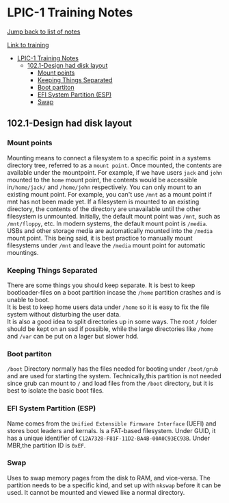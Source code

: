 # LPIC-1 Training Notes

[Jump back to list of notes](../README.md)

[Link to training](https://learning.lpi.org/en/learning-materials/101-500/102/102.1/102.1_01/)

- [LPIC-1 Training Notes](#lpic-1-training-notes)
  - [102.1-Design had disk layout](#1021-design-had-disk-layout)
    - [Mount points](#mount-points)
    - [Keeping Things Separated](#keeping-things-separated)
    - [Boot partiton](#boot-partiton)
    - [EFI System Partition (ESP)](#efi-system-partition-esp)
    - [Swap](#swap)

## 102.1-Design had disk layout

### Mount points

Mounting means to connect a filesystem to a specific point in a systems directory tree, referred to as a `mount point`.
Once mounted, the contents are available under the mountpoint. For example, if we have users `jack` and `john` mounted to the `home` mount point, the contents would be accessible in`/home/jack/` and `/home/john` respectively.
You can only mount to an existing mount point. For example, you can't use `/mnt` as a mount point if mnt has not been made yet. If a filesystem is mounted to an existing directory, the contents of the directory are unavailable until the other filesystem is unmounted.
Initially, the default mount point was `/mnt`, such as `/mnt/floppy`, etc. In modern systems, the default mount point is `/media`. USBs and other storage media are automatically mounted into the `/media` mount point. This being said, it is best practice to manually mount filesystems under `/mnt` and leave the `/media` mount point for automatic mountings.

### Keeping Things Separated

There are some things you should keep separate. It is best to keep bootloader-files on a boot partition incase the `/home` partition crashes and is unable to boot.  
It is best to keep home users data under `/home` so it is easy to fix the file system without disturbing the user data.  
It is also a good idea to split directories up in some ways. The root `/` folder should be kept on an ssd if possible, while the large directories like `/home` and `/var` can be put on a lager but slower hdd.

### Boot partiton

`/boot` Directory normally has the files needed for booting under `/boot/grub` and are used for starting the system. Technically,this partition is not needed since grub can mount to `/` and load files from the `/boot` directory, but it is best to isolate the basic boot files.

### EFI System Partition (ESP)

Name comes from the `Unified Extensible Firmware Interface` (UEFI) and stores boot leaders and kernals.
Is a FAT-based filesystem. Under GUID, it has a unique identifier of `C12A7328-F81F-11D2-BA4B-00A0C93EC93B`. Under MBR,the partition ID is `0xEF`.

### Swap

Uses to swap memory pages from the disk to RAM, and vice-versa. The partition needs to be a specific kind, and set up with `mkswap` before it can be used.
It cannot be mounted and viewed like a normal directory.
